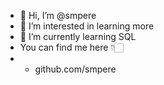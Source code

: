 - 👋 Hi, I’m @smpere
- 👀 I’m interested in learning more
- 🌱 I’m currently learning SQL
- You can find me here 👇🏻
- - github.com/smpere
<!---
smpere/smpere is a ✨ special ✨ repository because its `README.md` (this file) appears on your GitHub profile.
You can click the Preview link to take a look at your changes.
--->
